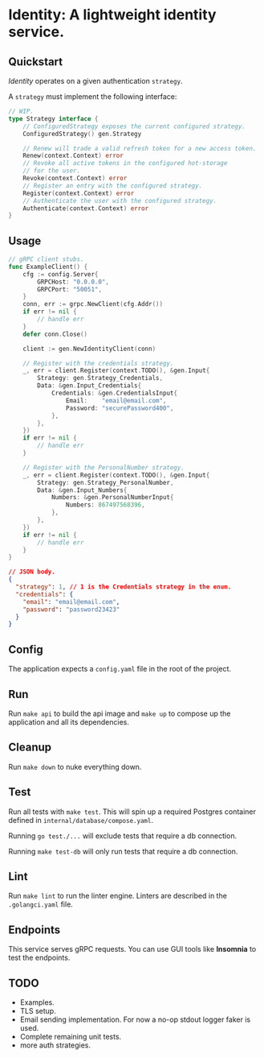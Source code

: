 # Identity: A lightweight identity service.

## Quickstart

*Identity* operates on a given authentication `strategy`.

A `strategy` must implement the following interface:

```go
// WIP.
type Strategy interface {
	// ConfiguredStrategy exposes the current configured strategy.
	ConfiguredStrategy() gen.Strategy

	// Renew will trade a valid refresh token for a new access token.
	Renew(context.Context) error
	// Revoke all active tokens in the configured hot-storage
    // for the user.
	Revoke(context.Context) error
	// Register an entry with the configured strategy.
	Register(context.Context) error
	// Authenticate the user with the configured strategy.
	Authenticate(context.Context) error
}
```


## Usage

```go
// gRPC client stubs.
func ExampleClient() {
	cfg := config.Server{
		GRPCHost: "0.0.0.0",
		GRPCPort: "50051",
	}
	conn, err := grpc.NewClient(cfg.Addr())
	if err != nil {
		// handle err
	}
	defer conn.Close()

	client := gen.NewIdentityClient(conn)

	// Register with the credentials strategy.
	_, err = client.Register(context.TODO(), &gen.Input{
		Strategy: gen.Strategy_Credentials,
		Data: &gen.Input_Credentials{
			Credentials: &gen.CredentialsInput{
				Email:    "email@email.com",
				Password: "securePassword400",
			},
		},
	})
	if err != nil {
		// handle err
	}

	// Register with the PersonalNumber strategy.
	_, err = client.Register(context.TODO(), &gen.Input{
		Strategy: gen.Strategy_PersonalNumber,
		Data: &gen.Input_Numbers{
			Numbers: &gen.PersonalNumberInput{
				Numbers: 867497568396,
			},
		},
	})
	if err != nil {
		// handle err
	}
}
```

```json
// JSON body.
{
  "strategy": 1, // 1 is the Credentials strategy in the enum.
  "credentials": {
    "email": "email@email.com",
    "password": "password23423"
  }
}
```

## Config

The application expects a `config.yaml` file in the root of the project.

## Run

Run `make api` to build the api image and `make up` to compose up the application and all its dependencies.


## Cleanup


Run `make down` to nuke everything down.


## Test

Run all tests with `make test`. This will spin up a required Postgres container defined in `internal/database/compose.yaml`. 

Running `go test./...` will exclude tests that require a db connection.


Running `make test-db` will only run tests that require a db connection.


## Lint
Run `make lint` to run the linter engine. Linters are described in the `.golangci.yaml` file.


## Endpoints
This service serves gRPC requests. You can use GUI tools like **Insomnia** to test the endpoints.


## TODO
* Examples.
* TLS setup.
* Email sending implementation. For now a no-op stdout logger faker is used.
* Complete remaining unit tests.
* more auth strategies.
